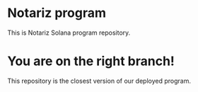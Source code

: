 # Notariz program

This is Notariz Solana program repository.

# You are on the right branch!

This repository is the closest version of our deployed program.
